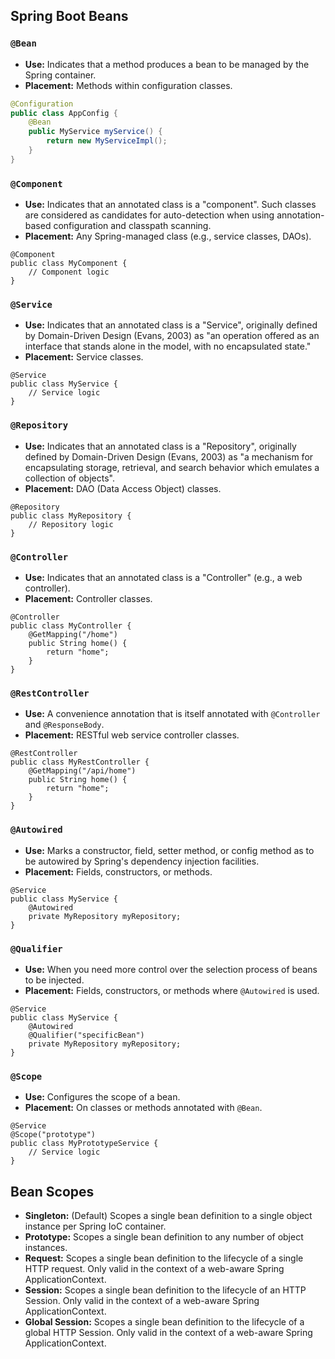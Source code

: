 ## Spring Boot Beans

### `@Bean`
- **Use:** Indicates that a method produces a bean to be managed by the Spring container.
- **Placement:** Methods within configuration classes.
```java
@Configuration
public class AppConfig {
    @Bean
    public MyService myService() {
        return new MyServiceImpl();
    }
}
```

### `@Component`
- **Use:** Indicates that an annotated class is a "component". Such classes are considered as candidates for auto-detection when using annotation-based configuration and classpath scanning.
- **Placement:** Any Spring-managed class (e.g., service classes, DAOs).
```
@Component
public class MyComponent {
    // Component logic
}
```

### `@Service`
- **Use:** Indicates that an annotated class is a "Service", originally defined by Domain-Driven Design (Evans, 2003) as "an operation offered as an interface that stands alone in the model, with no encapsulated state."
- **Placement:** Service classes.
```
@Service
public class MyService {
    // Service logic
}
```

### `@Repository`
- **Use:** Indicates that an annotated class is a "Repository", originally defined by Domain-Driven Design (Evans, 2003) as "a mechanism for encapsulating storage, retrieval, and search behavior which emulates a collection of objects".
- **Placement:** DAO (Data Access Object) classes.
```
@Repository
public class MyRepository {
    // Repository logic
}
```

### `@Controller`
- **Use:** Indicates that an annotated class is a "Controller" (e.g., a web controller).
- **Placement:** Controller classes.
```
@Controller
public class MyController {
    @GetMapping("/home")
    public String home() {
        return "home";
    }
}
```

### `@RestController`
- **Use:** A convenience annotation that is itself annotated with `@Controller` and `@ResponseBody`.
- **Placement:** RESTful web service controller classes.
```
@RestController
public class MyRestController {
    @GetMapping("/api/home")
    public String home() {
        return "home";
    }
}
```

### `@Autowired`
- **Use:** Marks a constructor, field, setter method, or config method as to be autowired by Spring's dependency injection facilities.
- **Placement:** Fields, constructors, or methods.
```
@Service
public class MyService {
    @Autowired
    private MyRepository myRepository;
}
```

### `@Qualifier`
- **Use:** When you need more control over the selection process of beans to be injected.
- **Placement:** Fields, constructors, or methods where `@Autowired` is used.
```
@Service
public class MyService {
    @Autowired
    @Qualifier("specificBean")
    private MyRepository myRepository;
}
```

### `@Scope`
- **Use:** Configures the scope of a bean.
- **Placement:** On classes or methods annotated with `@Bean`.
```
@Service
@Scope("prototype")
public class MyPrototypeService {
    // Service logic
}
```

## Bean Scopes

- **Singleton:** (Default) Scopes a single bean definition to a single object instance per Spring IoC container.
- **Prototype:** Scopes a single bean definition to any number of object instances.
- **Request:** Scopes a single bean definition to the lifecycle of a single HTTP request. Only valid in the context of a web-aware Spring ApplicationContext.
- **Session:** Scopes a single bean definition to the lifecycle of an HTTP Session. Only valid in the context of a web-aware Spring ApplicationContext.
- **Global Session:** Scopes a single bean definition to the lifecycle of a global HTTP Session. Only valid in the context of a web-aware Spring ApplicationContext.